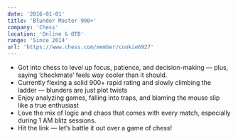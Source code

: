 ```yaml
---
date: '2016-01-01'
title: 'Blunder Master 900+'
company: 'Chess'
location: 'Online & OTB'
range: 'Since 2014'
url: 'https://www.chess.com/member/cookie6927'
---
```


- Got into chess to level up focus, patience, and decision-making — plus, saying ‘checkmate’ feels way cooler than it should.
- Currently flexing a solid 900+ rapid rating and slowly climbing the ladder — blunders are just plot twists
- Enjoy analyzing games, falling into traps, and blaming the mouse slip like a true enthusiast
- Love the mix of logic and chaos that comes with every match, especially during 1 AM blitz sessions.
- Hit the link — let’s battle it out over a game of chess!
